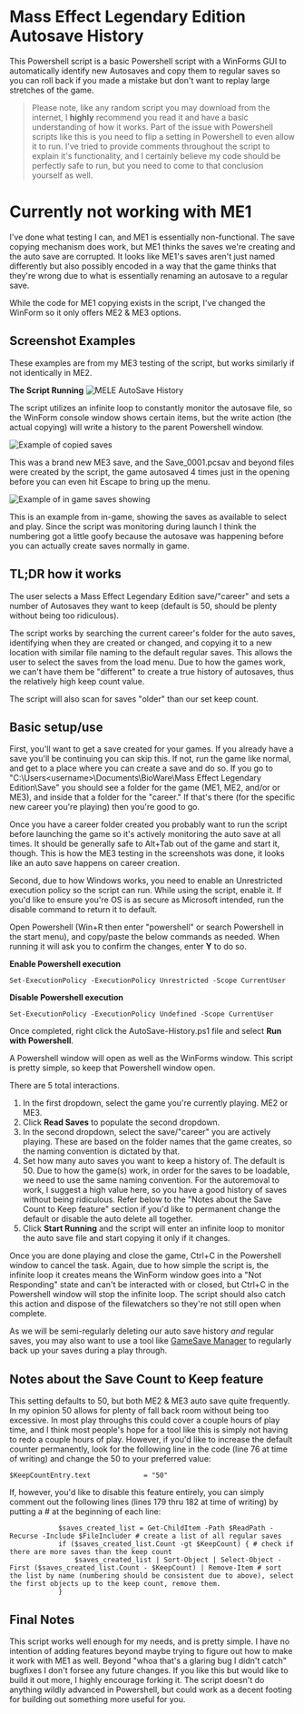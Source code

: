 # Mass Effect Legendary Edition Autosave History

This Powershell script is a basic Powershell script with a WinForms GUI to automatically identify new Autosaves and copy them to regular saves so you can roll back if you made a mistake but don't want to replay large stretches of the game.

> Please note, like any random script you may download from the internet, I **highly** recommend you read it and have a basic understanding of how it works. Part of the issue with Powershell scripts like this is you need to flip a setting in Powershell to even allow it to run. I've tried to provide comments throughout the script to explain it's functionality, and I certainly believe my code should be perfectly safe to run, but you need to come to that conclusion yourself as well.

# **Currently not working with ME1**

I've done what testing I can, and ME1 is essentially non-functional. The save copying mechanism does work, but ME1 thinks the saves we're creating and the auto save are corrupted. It looks like ME1's saves aren't just named differently but also possibly encoded in a way that the game thinks that they're wrong due to what is essentially renaming an autosave to a regular save.

While the code for ME1 copying exists in the script, I've changed the WinForm so it only offers ME2 & ME3 options.

## Screenshot Examples

These examples are from my ME3 testing of the script, but works similarly if not identically in ME2.

**The Script Running**
![MELE AutoSave History](https://github.com/jp-powers/MELE-AutoSave-History/blob/master/Example1.png)

The script utilizes an infinite loop to constantly monitor the autosave file, so the WinForm console window shows certain items, but the write action (the actual copying) will write a history to the parent Powershell window.

![Example of copied saves](https://github.com/jp-powers/MELE-AutoSave-History/blob/master/Example2.png)

This was a brand new ME3 save, and the Save_0001.pcsav and beyond files were created by the script, the game autosaved 4 times just in the opening before you can even hit Escape to bring up the menu.

![Example of in game saves showing](https://github.com/jp-powers/MELE-AutoSave-History/blob/master/Example3.png)

This is an example from in-game, showing the saves as available to select and play. Since the script was monitoring during launch I think the numbering got a little goofy because the autosave was happening before you can actually create saves normally in game.

## TL;DR how it works

The user selects a Mass Effect Legendary Edition save/"career" and sets a number of Autosaves they want to keep (default is 50, should be plenty without being too ridiculous).

The script works by searching the current career's folder for the auto saves, identifying when they are created or changed, and copying it to a new location with similar file naming to the default regular saves. This allows the user to select the saves from the load menu. Due to how the games work, we can't have them be "different" to create a true history of autosaves, thus the relatively high keep count value.

The script will also scan for saves "older" than our set keep count.

## Basic setup/use

First, you'll want to get a save created for your games. If you already have a save you'll be continuing you can skip this. If not, run the game like normal, and get to a place where you can create a save and do so. If you go to "C:\Users\<username>\Documents\BioWare\Mass Effect Legendary Edition\Save" you should see a folder for the game (ME1, ME2, and/or or ME3), and inside that a folder for the "career." If that's there (for the specific new career you're playing) then you're good to go.

Once you have a career folder created you probably want to run the script before launching the game so it's actively monitoring the auto save at all times. It should be generally safe to Alt+Tab out of the game and start it, though. This is how the ME3 testing in the screenshots was done, it looks like an auto save happens on career creation.

Second, due to how Windows works, you need to enable an Unrestricted execution policy so the script can run. While using the script, enable it. If you'd like to ensure you're OS is as secure as Microsoft intended, run the disable command to return it to default.

Open Powershell (Win+R then enter "powershell" or search Powershell in the start menu), and copy/paste the below commands as needed. When running it will ask you to confirm the changes, enter **Y** to do so.

**Enable Powershell execution**

`Set-ExecutionPolicy -ExecutionPolicy Unrestricted -Scope CurrentUser`

**Disable Powershell execution**

`Set-ExecutionPolicy -ExecutionPolicy Undefined -Scope CurrentUser`

Once completed, right click the AutoSave-History.ps1 file and select **Run with Powershell**.

A Powershell window will open as well as the WinForms window. This script is pretty simple, so keep that Powershell window open.

There are 5 total interactions.

1. In the first dropdown, select the game you're currently playing. ME2 or ME3.
1. Click **Read Saves** to populate the second dropdown.
1. In the second dropdown, select the save/"career" you are actively playing. These are based on the folder names that the game creates, so the naming convention is dictated by that.
1. Set how many auto saves you want to keep a history of. The default is 50. Due to how the game(s) work, in order for the saves to be loadable, we need to use the same naming convention. For the autoremoval to work, I suggest a high value here, so you have a good history of saves without being ridiculous. Refer below to the "Notes about the Save Count to Keep feature" section if you'd like to permanent change the default or disable the auto delete all together.
1. Click **Start Running** and the script will enter an infinite loop to monitor the auto save file and start copying it only if it changes.

Once you are done playing and close the game, Ctrl+C in the Powershell window to cancel the task. Again, due to how simple the script is, the infinite loop it creates means the WinForm window goes into a "Not Responding" state and can't be interacted with or closed, but Ctrl+C in the Powershell window will stop the infinite loop. The script should also catch this action and dispose of the filewatchers so they're not still open when complete.

As we will be semi-regularly deleting our auto save history *and* regular saves, you may also want to use a tool like [GameSave Manager](https://www.gamesave-manager.com/) to regularly back up your saves during a play through.

## Notes about the Save Count to Keep feature

This setting defaults to 50, but both ME2 & ME3 auto save quite frequently. In my opinion 50 allows for plenty of fall back room without being too excessive. In most play throughs this could cover a couple hours of play time, and I think most people's hope for a tool like this is simply not having to redo a couple hours of play. However, if you'd like to increase the default counter permanently, look for the following line in the code (line 76 at time of writing) and change the 50 to your preferred value:

`$KeepCountEntry.text             = "50"`

If, however, you'd like to disable this feature entirely, you can simply comment out the following lines (lines 179 thru 182 at time of writing) by putting a # at the beginning of each line:

```
			$saves_created_list = Get-ChildItem -Path $ReadPath -Recurse -Include $FileIncluder # create a list of all regular saves
			if ($saves_created_list.Count -gt $KeepCount) { # check if there are more saves than the keep count
				$saves_created_list | Sort-Object | Select-Object -First ($saves_created_list.Count - $KeepCount) | Remove-Item # sort the list by name (numbering should be consistent due to above), select the first objects up to the keep count, remove them.
			}
```

## Final Notes

This script works well enough for my needs, and is pretty simple. I have no intention of adding features beyond maybe trying to figure out how to make it work with ME1 as well. Beyond "whoa that's a glaring bug I didn't catch" bugfixes I don't forsee any future changes. If you like this but would like to build it out more, I highly encourage forking it. The script doesn't do anything wildly advanced in Powershell, but could work as a decent footing for building out something more useful for you.
